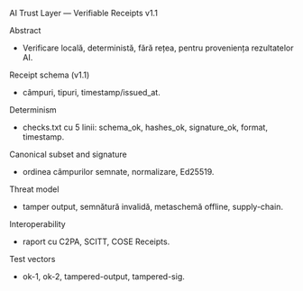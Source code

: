 AI Trust Layer — Verifiable Receipts v1.1

Abstract
- Verificare locală, deterministă, fără rețea, pentru proveniența rezultatelor AI.

Receipt schema (v1.1)
- câmpuri, tipuri, timestamp/issued_at.

Determinism
- checks.txt cu 5 linii: schema_ok, hashes_ok, signature_ok, format, timestamp.

Canonical subset and signature
- ordinea câmpurilor semnate, normalizare, Ed25519.

Threat model
- tamper output, semnătură invalidă, metaschemă offline, supply-chain.

Interoperability
- raport cu C2PA, SCITT, COSE Receipts.

Test vectors
- ok-1, ok-2, tampered-output, tampered-sig.
